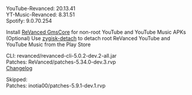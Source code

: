 YouTube-Revanced: 20.13.41  
YT-Music-Revanced: 8.31.51  
Spotify: 9.0.70.254  

Install [ReVanced GmsCore](https://github.com/ReVanced/GmsCore/releases/latest) for non-root YouTube and YouTube Music APKs  
(Optional) Use [zygisk-detach](https://github.com/j-hc/zygisk-detach/releases/latest) to detach root ReVanced YouTube and YouTube Music from the Play Store
  
CLI: revanced/revanced-cli-5.0.2-dev.2-all.jar  
Patches: ReVanced/patches-5.34.0-dev.3.rvp  
[Changelog](https://github.com/ReVanced/revanced-patches/releases/tag/v5.34.0-dev.3)  

Skipped:  
Patches: inotia00/patches-5.9.1-dev.1.rvp                
